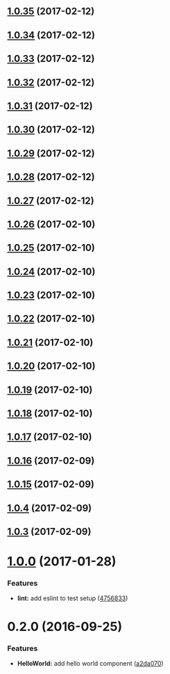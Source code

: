 <a name="1.0.35"></a>
## [1.0.35](https://github.com/taoxiang1995/tao-components/compare/1.0.3...v1.0.35) (2017-02-12)



<a name="1.0.34"></a>
## [1.0.34](https://github.com/taoxiang1995/tao-components/compare/1.0.3...v1.0.34) (2017-02-12)



<a name="1.0.33"></a>
## [1.0.33](https://github.com/taoxiang1995/tao-components/compare/1.0.3...v1.0.33) (2017-02-12)



<a name="1.0.32"></a>
## [1.0.32](https://github.com/taoxiang1995/tao-components/compare/1.0.3...v1.0.32) (2017-02-12)



<a name="1.0.31"></a>
## [1.0.31](https://github.com/taoxiang1995/tao-components/compare/1.0.3...v1.0.31) (2017-02-12)



<a name="1.0.30"></a>
## [1.0.30](https://github.com/taoxiang1995/tao-components/compare/1.0.3...v1.0.30) (2017-02-12)



<a name="1.0.29"></a>
## [1.0.29](https://github.com/taoxiang1995/tao-components/compare/1.0.3...v1.0.29) (2017-02-12)



<a name="1.0.28"></a>
## [1.0.28](https://github.com/taoxiang1995/tao-components/compare/1.0.3...v1.0.28) (2017-02-12)



<a name="1.0.27"></a>
## [1.0.27](https://github.com/taoxiang1995/tao-components/compare/1.0.3...v1.0.27) (2017-02-12)



<a name="1.0.26"></a>
## [1.0.26](https://github.com/taoxiang1995/tao-components/compare/1.0.3...v1.0.26) (2017-02-10)



<a name="1.0.25"></a>
## [1.0.25](https://github.com/taoxiang1995/tao-components/compare/1.0.3...v1.0.25) (2017-02-10)



<a name="1.0.24"></a>
## [1.0.24](https://github.com/taoxiang1995/tao-components/compare/1.0.3...v1.0.24) (2017-02-10)



<a name="1.0.23"></a>
## [1.0.23](https://github.com/taoxiang1995/tao-components/compare/1.0.3...v1.0.23) (2017-02-10)



<a name="1.0.22"></a>
## [1.0.22](https://github.com/taoxiang1995/tao-components/compare/1.0.3...v1.0.22) (2017-02-10)



<a name="1.0.21"></a>
## [1.0.21](https://github.com/taoxiang1995/tao-components/compare/1.0.3...v1.0.21) (2017-02-10)



<a name="1.0.20"></a>
## [1.0.20](https://github.com/taoxiang1995/tao-components/compare/1.0.3...v1.0.20) (2017-02-10)



<a name="1.0.19"></a>
## [1.0.19](https://github.com/taoxiang1995/tao-components/compare/1.0.3...v1.0.19) (2017-02-10)



<a name="1.0.18"></a>
## [1.0.18](https://github.com/taoxiang1995/tao-components/compare/1.0.3...v1.0.18) (2017-02-10)



<a name="1.0.17"></a>
## [1.0.17](https://github.com/taoxiang1995/tao-components/compare/1.0.3...v1.0.17) (2017-02-10)



<a name="1.0.16"></a>
## [1.0.16](https://github.com/taoxiang1995/tao-components/compare/1.0.3...v1.0.16) (2017-02-09)



<a name="1.0.15"></a>
## [1.0.15](https://github.com/taoxiang1995/tao-components/compare/1.0.3...v1.0.15) (2017-02-09)



<a name="1.0.4"></a>

## [1.0.4](https://github.com/taoxiang1995/tao-components/compare/1.0.1...v1.0.4) (2017-02-09)



<a name="1.0.3"></a>
## [1.0.3](https://github.com/taoxiang1995/tao-components/compare/1.0.1...v1.0.3) (2017-02-09)






<a name="1.0.0"></a>
# [1.0.0](https://github.com/reactstrap/component-template/compare/0.2.0...v1.0.0) (2017-01-28)


### Features

* **lint:** add eslint to test setup ([4756833](https://github.com/reactstrap/component-template/commit/4756833))



<a name="0.2.0"></a>
# 0.2.0 (2016-09-25)


### Features

* **HelloWorld:** add hello world component ([a2da070](https://github.com/reactstrap/component-template/commit/a2da070))



